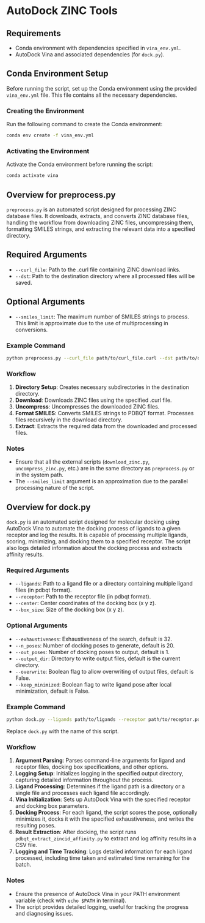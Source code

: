# AutoDock ZINC Tools

## Requirements

- Conda environment with dependencies specified in `vina_env.yml`.
- AutoDock Vina and associated dependencies (for `dock.py`).

## Conda Environment Setup

Before running the script, set up the Conda environment using the provided `vina_env.yml` file. This file contains all the necessary dependencies.

### Creating the Environment

Run the following command to create the Conda environment:

```bash
conda env create -f vina_env.yml
```

### Activating the Environment

Activate the Conda environment before running the script:

```bash
conda activate vina
```

## Overview for preprocess.py

`preprocess.py` is an automated script designed for processing ZINC database files. It downloads, extracts, and converts ZINC database files, handling the workflow from downloading ZINC files, uncompressing them, formatting SMILES strings, and extracting the relevant data into a specified directory.

## Required Arguments

- `--curl_file`: Path to the .curl file containing ZINC download links.
- `--dst`: Path to the destination directory where all processed files will be saved.

## Optional Arguments
- `--smiles_limit`: The maximum number of SMILES strings to process. This limit is approximate due to the use of multiprocessing in conversions.

### Example Command

```bash
python preprocess.py --curl_file path/to/curl_file.curl --dst path/to/destination --smiles_limit 1000
```

### Workflow

1. **Directory Setup**: Creates necessary subdirectories in the destination directory.
2. **Download**: Downloads ZINC files using the specified .curl file.
3. **Uncompress**: Uncompresses the downloaded ZINC files.
4. **Format SMILES**: Converts SMILES strings to PDBQT format. Processes files recursively in the download directory.
5. **Extract**: Extracts the required data from the downloaded and processed files.

### Notes

- Ensure that all the external scripts (`download_zinc.py`, `uncompress_zinc.py`, etc.) are in the same directory as `preprocess.py` or in the system path.
- The `--smiles_limit` argument is an approximation due to the parallel processing nature of the script.

## Overview for dock.py

`dock.py` is an automated script designed for molecular docking using AutoDock Vina to automate the docking process of ligands to a given receptor and log the results. It is capable of processing multiple ligands, scoring, minimizing, and docking them to a specified receptor. The script also logs detailed information about the docking process and extracts affinity results.

### Required Arguments

- `--ligands`: Path to a ligand file or a directory containing multiple ligand files (in pdbqt format).
- `--receptor`: Path to the receptor file (in pdbqt format).
- `--center`: Center coordinates of the docking box (x y z).
- `--box_size`: Size of the docking box (x y z).

### Optional Arguments
- `--exhaustiveness`: Exhaustiveness of the search, default is 32.
- `--n_poses`: Number of docking poses to generate, default is 20.
- `--out_poses`: Number of docking poses to output, default is 1.
- `--output_dir`: Directory to write output files, default is the current directory.
- `--overwrite`: Boolean flag to allow overwriting of output files, default is False.
- `--keep_minimized`: Boolean flag to write ligand pose after local minimization, default is False.

### Example Command

```bash
python dock.py --ligands path/to/ligands --receptor path/to/receptor.pdbqt --center 0 0 0 --box_size 20 20 20
```

Replace `dock.py` with the name of this script.

### Workflow

1. **Argument Parsing**: Parses command-line arguments for ligand and receptor files, docking box specifications, and other options.
2. **Logging Setup**: Initializes logging in the specified output directory, capturing detailed information throughout the process.
3. **Ligand Processing**: Determines if the ligand path is a directory or a single file and processes each ligand file accordingly.
4. **Vina Initialization**: Sets up AutoDock Vina with the specified receptor and docking box parameters.
5. **Docking Process**: For each ligand, the script scores the pose, optionally minimizes it, docks it with the specified exhaustiveness, and writes the resulting poses.
6. **Result Extraction**: After docking, the script runs `pdbqt_extract_zincid_affinity.py` to extract and log affinity results in a CSV file.
7. **Logging and Time Tracking**: Logs detailed information for each ligand processed, including time taken and estimated time remaining for the batch.

### Notes

- Ensure the presence of AutoDock Vina in your PATH environment variable (check with `echo $PATH` in terminal).
- The script provides detailed logging, useful for tracking the progress and diagnosing issues.

